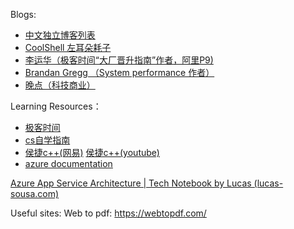 Blogs:
- [中文独立博客列表](https://github.com/timqian/chinese-independent-blogs?tab=readme-ov-file)
- [CoolShell 左耳朵耗子](https://coolshell.cn/)
- [李运华（极客时间“大厂晋升指南”作者，阿里P9)](https://blog.csdn.net/yunhua_lee)
- [Brandan Gregg （System performance 作者）](https://www.brendangregg.com/blog/)
- [晚点（科技商业）](https://www.latepost.com/)


Learning Resources：
- [极客时间](https://time.geekbang.org/)
- [cs自学指南](https://csdiy.wiki)
- [侯捷c++(网易)](https://study.163.com/topics/houjieC) [侯捷c++(youtube)](https://www.youtube.com/watch?v=qhnWoSTmYCY&list=PL-X74YXt4LVZ137kKM5dNfCIC4tsScerb&index=2&ab_channel=%E5%90%AC%E6%B6%9B%E9%98%81)
- [azure documentation](https://learn.microsoft.com/en-us/azure/)


[Azure App Service Architecture | Tech Notebook by Lucas (lucas-sousa.com)](https://lucas-sousa.com/azure-app-services-architecture/)


Useful sites:
Web to pdf: https://webtopdf.com/